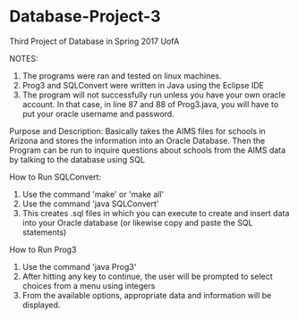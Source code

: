 # Database-Project-3
Third Project of Database in Spring 2017 UofA

NOTES:
1. The programs were ran and tested on linux machines.
2. Prog3 and SQLConvert were written in Java using the Eclipse IDE
3. The program will not successfully run unless you have your own oracle account. In that case, in line 87 and 88 of Prog3.java, you will have to put your oracle username and password.

Purpose and Description:
Basically takes the AIMS files for schools in Arizona and stores the information into an Oracle Database. Then the Program can be run to inquire questions about schools from the AIMS data by talking to the database using SQL

How to Run SQLConvert:
1. Use the command 'make' or 'make all'
2. Use the command 'java SQLConvert'
3. This creates .sql files in which you can execute to create and insert data into your Oracle database (or likewise copy and paste the SQL statements)

How to Run Prog3
1. Use the command 'java Prog3'
2. After hitting any key to continue, the user will be prompted to select choices from a menu using integers
3. From the available options, appropriate data and information will be displayed.
